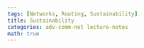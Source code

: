 ```yaml
---
tags: [Networks, Routing, Sustainability]
title: Sustainability
categories: adv-comm-net lecture-notes
math: true
---
```

